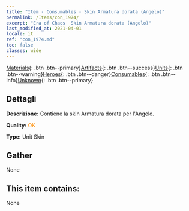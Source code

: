```yaml
---
title: "Item - Consumables - Skin Armatura dorata (Angelo)"
permalink: /Items/con_1974/
excerpt: "Era of Chaos  Skin Armatura dorata (Angelo)"
last_modified_at: 2021-04-01
locale: it
ref: "con_1974.md"
toc: false
classes: wide
---
```

 [Materials](/it/Items/){: .btn .btn--primary}[Artifacts](/it/Items/Artifacts/){: .btn .btn--success}[Units](/it/Items/Units/){: .btn .btn--warning}[Heroes](/it/Items/Heroes/){: .btn .btn--danger}[Consumables](/it/Items/Consumables/){: .btn .btn--info}[Unknown](/it/Items/Unknown/){: .btn .btn--primary}

## Dettagli
 **Descrizione:** Contiene la skin Armatura dorata per l'Angelo.

 **Quality:** <span style="color: #FF8C00">OK</span>

 **Type:** Unit Skin

## Gather

  None

## This item contains:

  None

